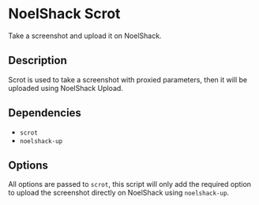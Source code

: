 NoelShack Scrot
===============

Take a screenshot and upload it on NoelShack.

Description
-----------

Scrot is used to take a screenshot with proxied parameters, then it will be
uploaded using NoelShack Upload.

Dependencies
------------

- `scrot`
- `noelshack-up`

Options
-------

All options are passed to `scrot`, this script will only add the required
option to upload the screenshot directly on NoelShack using `noelshack-up`.
